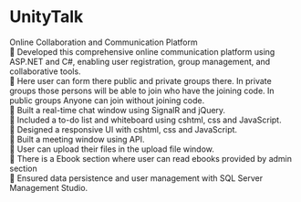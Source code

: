 # UnityTalk</br>
Online Collaboration and Communication Platform </br>
  Developed this comprehensive online communication platform using ASP.NET and C#, enabling user registration, group
management, and collaborative tools.</br>
  Here user can form there public and private groups there. In private groups those persons will be able to join who have the joining code. In public groups Anyone can join without joining code.</br>
  Built a real-time chat window using SignalR and jQuery.</br>
  Included a to-do list and whiteboard using cshtml, css and JavaScript.</br>
  Designed a responsive UI with cshtml, css and JavaScript.</br>
  Built a meeting window using API.</br>
  User can upload their files in the upload file window. </br>
  There is a Ebook section where user can read ebooks provided by admin section </br>
  Ensured data persistence and user management with SQL Server Management Studio. </br>
